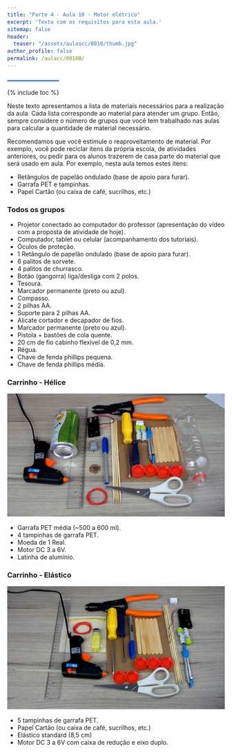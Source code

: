 ```yaml
---
title: "Parte 4 - Aula 10 - Motor elétrico"
excerpt: 'Texto com os requisitos para esta aula.'
sitemap: false
header: 
  teaser: "/assets/aulascc/0010/thumb.jpg" 
author_profile: false
permalink: /aulacc/0010B/
---
```

![Linha separadora](/assets/images/line.jpg)

{% include toc %}

Neste texto apresentamos a lista de materiais necessários para a realização da aula. Cada lista corresponde ao material para atender um grupo. Então, sempre considere o número de grupos que você tem trabalhado nas aulas para calcular a quantidade de material necessário.

Recomendamos que você estimule o reaproveitamento de material. Por exemplo, você pode reciclar itens da própria escola, de atividades anteriores, ou pedir para os alunos trazerem de casa parte do material que será usado em aula. Por exemplo, nesta aula temos estes itens:
* Retângulos de papelão ondulado (base de apoio para furar).
* Garrafa PET e tampinhas.
* Papel Cartão (ou caixa de café, sucrilhos, etc.)

### Todos os grupos
* Projetor conectado ao computador do professor (apresentação do vídeo com a proposta de atividade de hoje).
* Computador, tablet ou celular (acompanhamento dos tutoriais).
* Óculos de proteção.
* 1 Retângulo de papelão ondulado (base de apoio para furar).
* 6 palitos de sorvete.
* 4 palitos de churrasco.
* Botão (gangorra) liga/desliga com 2 polos.
* Tesoura.
* Marcador permanente (preto ou azul).
* Compasso.
* 2 pilhas AA.
* Suporte para 2 pilhas AA.
* Alicate cortador e decapador de fios.
* Marcador permanente (preto ou azul).
* Pistola + bastões de cola quente.
* 20 cm de fio cabinho flexível de 0,2 mm.
* Régua.
* Chave de fenda phillips pequena.
* Chave de fenda phillips média.

### Carrinho - Hélice
![Materiais para a montagem do carrinho com hélice](/assets/experimentos/0020/materiais.jpg)
* Garrafa PET média (~500 a 600 ml).
* 4 tampinhas de garrafa PET.
* Moeda de 1 Real.
* Motor DC 3 a 6V.
* Latinha de alumínio.

### Carrinho - Elástico
![Materiais para a montagem do carrinho com elástico](/assets/experimentos/0021/materiais.jpg)
* 5 tampinhas de garrafa PET.
* Papel Cartão (ou caixa de café, sucrilhos, etc.)
* Elástico standard (8,5 cm)
* Motor DC 3 a 6V com caixa de redução e eixo duplo.
